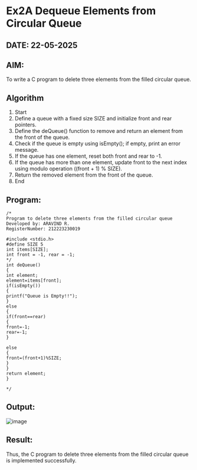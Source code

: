 # Ex2A Dequeue Elements from Circular Queue
## DATE: 22-05-2025
## AIM:
To write a C program to delete three elements from the filled circular queue.

## Algorithm
1. Start 
2. Define a queue with a fixed size SIZE and initialize front and rear pointers. 
3. Define the deQueue() function to remove and return an element from the front of the queue. 
4. Check if the queue is empty using isEmpty(); if empty, print an error message. 
5. If the queue has one element, reset both front and rear to -1. 
6. If the queue has more than one element, update front to the next index using modulo 
operation ((front + 1) % SIZE). 
7. Return the removed element from the front of the queue. 
8. End

## Program:
```
/*
Program to delete three elements from the filled circular queue
Developed by: ARAVIND R.
RegisterNumber: 212223230019

#include <stdio.h> 
#define SIZE 5 
int items[SIZE]; 
int front = -1, rear = -1; 
*/ 
int deQueue() 
{ 
int element; 
element=items[front]; 
if(isEmpty()) 
{ 
printf("Queue is Empty!!"); 
} 
else 
{ 
if(front==rear) 
{ 
front=-1; 
rear=-1; 
} 
  
else 
{ 
front=(front+1)%SIZE; 
} 
} 
return element; 
}

*/
```

## Output:
![image](https://github.com/user-attachments/assets/35f2ddaa-aa6c-436c-95ff-b07c3c6e37ef)



## Result:
Thus, the C program to delete three elements from the filled circular queue is implemented successfully.
